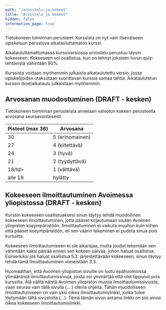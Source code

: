 ```yaml
---
path: "/arvostelu-ja-kokeet"
title: "Arvostelu ja kokeet"
hidden: false
information_page: true
---
```


Tietokoneen toiminnan perusteet. Kurssista on nyt vain itsenäiseen opiskeluun perustuva aikatauluttamaton kurssi. 

Aikatauluttamattomassa kurssiversiossa arvostelu perustuu täysin kokeeseen. Kokeeseen voi osallistua, kun on tehnyt jokaisen luvun quiz-tehtävistä vähintään 90%.

Kurssista voidaan myöhemmin julkaista aikataulutettu versio, jossa opiskelijoiden otaksutaan suorittavan kurssia samaa tahtia. Aikataulutetun kurssin (koe)aikataulu julkaistaan myöhemmin.

## Arvosanan muodostuminen (DRAFT - kesken)

Tietokoneen toiminnan perusteista annetaan valvotun kokeen perusteella arvosana seuraavanlaisesti.

<table>
    <thead>
    <tr>
        <th>Pisteet (max 36)</th>
        <th>Arvosana</th>
    </tr>
    </thead>
    <tbody>
    <tr>
        <td>30</td>
        <td>5 (erinomainen)</td>
    </tr>
    <tr>
        <td>27</td>
        <td>4 (kiitettävä)</td>
    </tr>
    <tr>
        <td>24</td>
        <td>3 (hyvä)</td>
    </tr>
    <tr>
        <td>21</td>
        <td>2 (tyydyttävä)</td>
    </tr>
    <tr>
        <td>18/td>
        <td>1 (välttävä)</td>
    </tr>
    <tr>
        <td>alle 18</td>
        <td>hylätty</td>
    </tr>
    </tbody>
</table>

## Kokeeseen ilmoittautuminen Avoimessa yliopistossa (DRAFT - kesken)

Kurssin kokeeseen osallistuaksesi sinun täytyy tehdä muodollinen kokeeseen ilmoittautuminen, jotta pääset kirjautumaan sisään Avoimen yliopiston koeympäristöön. Ilmoittautuminen ei vaikuta muuhun kuin siihen että pääset koeympäristöön, eli sen väärin tekeminen ei pudota sinua pois kurssilta.

Kokeeseen ilmoittautumiseen ei ole aikarajaa, mutta joudut tekemään sen vähintään kaksi päivää ennen sen kokeen päivää, johon haluat osallistua. Esimerkiksi jos haluat osallistua 5.3. järjestettävään kokeeseen, sinun täytyy tehdä tämä ilmoittautuminen viimeistään 3.3.

Huomaathan, että Avoimen yliopiston sivuille on luotu epähuomiossa ylimääräisiä ilmoittautumissivuja, joista voi ymmärtää että olet tippunut pois kurssilta. Älä välitä näistä Avoimen yliopiston muista ilmoittautumissivuista, vaan seuraa vain tällä sivulla (....) olevia ohjeita. Tähän muodolliseen ilmoittautumiseen on vain yksi oikea ilmoittautumislinkki, jonka tulee löytymään tältä sivustolta (...). Tämä tämän sivun antama linkki on siis ainoa oikea kokeeseen ilmoittautumislinkki.
